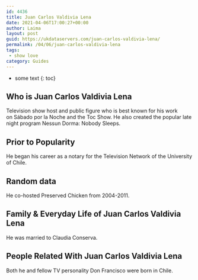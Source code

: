 ```yaml
---
id: 4436
title: Juan Carlos Valdivia Lena
date: 2021-04-06T17:00:27+00:00
author: Laima
layout: post
guid: https://ukdataservers.com/juan-carlos-valdivia-lena/
permalink: /04/06/juan-carlos-valdivia-lena
tags:
 - show love
category: Guides
---
```


* some text
{: toc}


## Who is Juan Carlos Valdivia Lena
                  
                  
                  
Television show host and public figure who is best known for his work on Sábado por la Noche and the Toc Show. He also created the popular late night program Nessun Dorma: Nobody Sleeps.
                  
              
            
              
            
                
                
                
## Prior to Popularity
                  
                  
                  
He began his career as a notary for the Television Network of the University of Chile.
                  
              
            
              
            
                
                
                
## Random data
                  
                  
                  
He co-hosted Preserved Chicken from 2004-2011.
                  
              
            
              
            
                
                
                
## Family & Everyday Life of Juan Carlos Valdivia Lena
                  
                  
                  
He was married to Claudia Conserva.
                  
              
            
              
            
                
                
                
## People Related With Juan Carlos Valdivia Lena
                  
                  
                  
Both he and fellow TV personality Don Francisco were born in Chile. 
                  
              
            
              
            
                
              
            
              
              
            
            
              
            
          
          
          